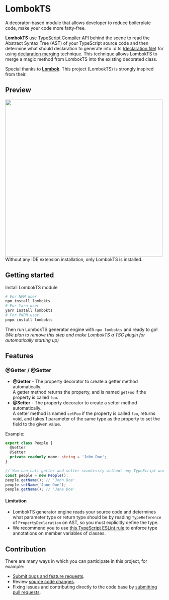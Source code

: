 # LombokTS
A decorator-based module that allows developer to reduce boilerplate code, make your code more fatty-free.

**LombokTS** use [TypeScript Compiler API](https://github.com/microsoft/TypeScript/wiki/Using-the-Compiler-API) behind the scene to read the Abstract Syntax Tree (AST) of your TypeScript source code and then determine what should declaration to generate into .d.ts ([declaration file](https://www.typescriptlang.org/docs/handbook/declaration-files/introduction.html)) for using [declaration merging](https://www.typescriptlang.org/docs/handbook/declaration-merging.html) technique. This technique allows LombokTS to merge a magic method from LombokTS into the existing decorated class.

Special thanks to **[Lombok](https://github.com/projectlombok/lombok)**. This project (LombokTS) is strongly inspired from their.

## Preview
<img src="https://github.com/vectier/lombokts/assets/17198802/ff03782d-1dcc-4adc-a39f-8af0447c5fdd" width="500" /><br/>
Without any IDE extension installation, only LombokTS is installed.

## Getting started
Install LombokTS module

```bash
# For NPM user
npm install lombokts
# For Yarn user
yarn install lombokts
# For PNPM user
pnpm install lombokts
```

Then run LombokTS generator engine with `npx lombokts` and ready to go!  
*(We plan to remove this step and make LombokTS a TSC plugin for automatically starting up)*

## Features

### @Getter / @Setter
- **@Getter** - The property decorator to create a getter method automatically.  
  A getter method returns the property, and is named `getFoo` if the property is called `foo`.
- **@Setter** - The property decorator to create a setter method automatically.  
  A setter method is named `setFoo` if the property is called `foo`, returns void, and takes 1 parameter of the same type as the property to set the field to the given value.

Example:
```ts
export class People {
  @Getter
  @Setter
  private readonly name: string = 'John Doe';
}
```
```ts
// You can call getter and setter seamlessly without any TypeScript warning!
const people = new People();
people.getName(); // 'John Doe'
people.setName('Jane Doe');
people.getName(); // 'Jane Doe'
```

#### Limitation
- LombokTS generator engine reads your source code and determines what parameter type or return type should be by reading `TypeReference` of `PropertyDeclaration` on AST, so you must explicitly define the type.
- We recommend you to use [this TypeScript ESLint rule](https://github.com/typescript-eslint/typescript-eslint/blob/main/packages/eslint-plugin/docs/rules/typedef.md#membervariabledeclaration) to enforce type annotations on member variables of classes.

## Contribution
There are many ways in which you can participate in this project, for example:

- [Submit bugs and feature requests](https://github.com/vectier/lombokts/issues).
- Review [source code changes](https://github.com/vectier/lombokts/pulls).
- Fixing issues and contributing directly to the code base by [submitting pull requests](https://github.com/vectier/lombokts/pulls).
